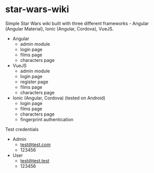 # star-wars-wiki
Simple Star Wars wiki built with three different frameworks - Angular (Angular Material), Ionic (Angular, Cordova), VueJS.
* Angular
  - admin module
  - login page
  - films page
  - characters page
* VueJS
  - admin module
  - login page
  - register page
  - films page
  - characters page
* Ionic (Angular, Cordova) (tested on Android)
  - login page
  - films page
  - characters page
  - fingerprint authentication

Test credentials 
* Admin
  - test@test.com
  - 123456
* User
  - test@test.test
  - 123456
